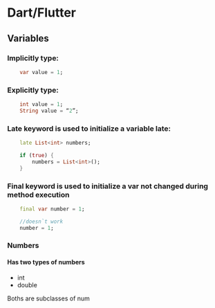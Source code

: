 # Dart/Flutter

## Variables

### Implicitly type:
```dart
    var value = 1;
```

### Explicitly type:
```dart
    int value = 1;
    String value = “2”;
```

### Late keyword is used to initialize a variable late:
```dart
    late List<int> numbers;

    if (true) {
        numbers = List<int>();
    }
```

### Final keyword is used to initialize a var not changed during method execution
```dart
    final var number = 1;

    //doesn`t work
    number = 1;
```

### Numbers

#### Has two types of numbers

- int
- double

Boths are subclasses of num
